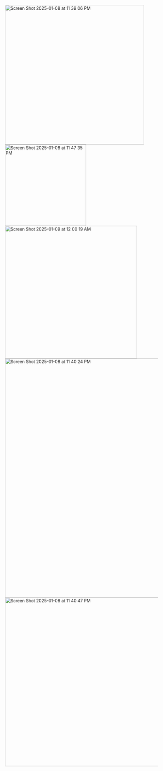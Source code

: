 <img width="458" alt="Screen Shot 2025-01-08 at 11 39 06 PM" src="https://github.com/user-attachments/assets/05afe1d4-2b3f-4e29-8d23-203fb574afd2" />

<img width="267" alt="Screen Shot 2025-01-08 at 11 47 35 PM" src="https://github.com/user-attachments/assets/7875c6f5-dd19-460b-b846-51171012eeb0" />
<img width="435" alt="Screen Shot 2025-01-09 at 12 00 19 AM" src="https://github.com/user-attachments/assets/5cf43d68-acfe-45e4-81f4-9dbcbf4b9bb3" />
<img width="785" alt="Screen Shot 2025-01-08 at 11 40 24 PM" src="https://github.com/user-attachments/assets/cf30a539-a400-4126-af25-a8166da8e0a2" />
<img width="554" alt="Screen Shot 2025-01-08 at 11 40 47 PM" src="https://github.com/user-attachments/assets/2e3ae9cb-bad5-494e-86a2-2ecaa1f60a8f" />
